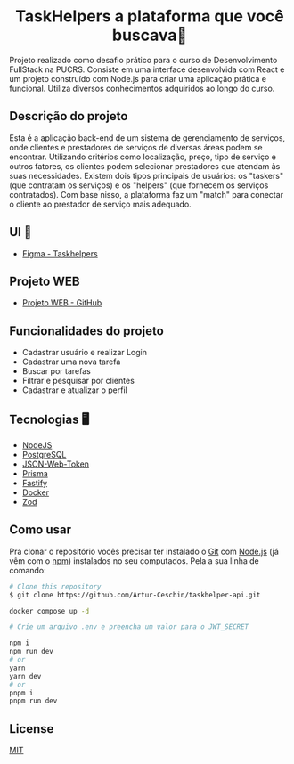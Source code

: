 <h1 align="center">TaskHelpers a plataforma que você buscava🤝</h1>

Projeto realizado como desafio prático para o curso de Desenvolvimento FullStack na PUCRS. Consiste em uma interface desenvolvida com React e um projeto construído com Node.js para criar uma aplicação prática e funcional. Utiliza diversos conhecimentos adquiridos ao longo do curso.

## Descrição do projeto

Esta é a aplicação back-end de um sistema de gerenciamento de serviços, onde clientes e prestadores de serviços de diversas áreas podem se encontrar. Utilizando critérios como localização, preço, tipo de serviço e outros fatores, os clientes podem selecionar prestadores que atendam às suas necessidades. Existem dois tipos principais de usuários: os "taskers" (que contratam os serviços) e os "helpers" (que fornecem os serviços contratados). Com base nisso, a plataforma faz um "match" para conectar o cliente ao prestador de serviço mais adequado.

## UI 🎨

- [Figma - Taskhelpers](https://www.figma.com/file/Ed96JNLRj7ggCIXpaeezPo/TaskHelpers?type=design&node-id=0-1&mode=design&t=oxE2VtNQVYudjXGA-0)

## Projeto WEB

- [Projeto WEB - GitHub](https://github.com/Artur-Ceschin/taskhelper-web)

## Funcionalidades do projeto

- Cadastrar usuário e realizar Login
- Cadastrar uma nova tarefa
- Buscar por tarefas
- Filtrar e pesquisar por clientes
- Cadastrar e atualizar o perfil

## Tecnologias 🖥️

- [NodeJS](https://nodejs.org/en)
- [PostgreSQL](https://www.postgresql.org/)
- [JSON-Web-Token](https://jwt.io/)
- [Prisma](https://www.prisma.io/)
- [Fastify](https://fastify.dev/)
- [Docker](https://www.docker.com/)
- [Zod](https://zod.dev/)

## Como usar

<!-- Example: -->

Pra clonar o repositório vocês precisar ter instalado o [Git](https://git-scm.com) com [Node.js](https://nodejs.org/en/download/) (já vêm com o [npm](http://npmjs.com)) instalados no seu computados. Pela a sua linha de comando:

```bash
# Clone this repository
$ git clone https://github.com/Artur-Ceschin/taskhelper-api.git

docker compose up -d

# Crie um arquivo .env e preencha um valor para o JWT_SECRET

npm i
npm run dev
# or
yarn
yarn dev
# or
pnpm i
pnpm run dev

```

## License

[MIT](https://choosealicense.com/licenses/mit/)
